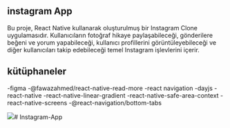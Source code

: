 ## instagram App

Bu proje, React Native kullanarak oluşturulmuş bir Instagram Clone uygulamasıdır. Kullanıcıların fotoğraf hikaye paylaşabileceği, gönderilere beğeni ve yorum yapabileceği, kullanıcı profillerini görüntüleyebileceği ve diğer kullanıcıları takip edebileceği temel Instagram işlevlerini içerir.
  
  ## kütüphaneler
  -figma
  -@fawazahmed/react-native-read-more
  -react navigation
  -dayjs
  -react-native
  -react-native-linear-gradient
  -react-native-safe-area-context
  -react-native-screens
  -@react-navigation/bottom-tabs


<img src="instagram.gif" /># Instagram-App
